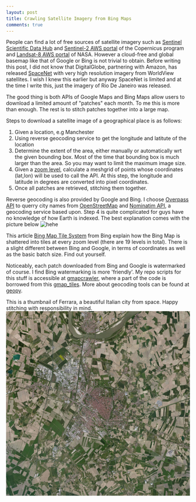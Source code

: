 ```yaml
---
layout: post
title: Crawling Satellite Imagery from Bing Maps
comments: true
---
```



People can find a lot of free sources of satellite imagery such as [Sentinel Scientific Data Hub](https://scihub.copernicus.eu/) 
and [Sentinel-2 AWS portal](http://sentinel-pds.s3-website.eu-central-1.amazonaws.com/) of the Copernicus program
and [Landsat-8 AWS portal](https://aws.amazon.com/public-data-sets/landsat/) of NASA. However a cloud-free and global basemap 
like that of Google or Bing is not trivial to obtain. Before writing this post, I did not know that DigitalGlobe, 
partnering with Amazon, has released [SpaceNet](https://aws.amazon.com/public-data-sets/spacenet/) with very high
resolution imagery from WorldView satellites. I wish I knew this earlier but anyway SpaceNet is limited and at the time 
I write this, just the imagery of Rio De Janeiro was released.

The good thing is both APIs of Google Maps and Bing Maps allow users to download a limited amount of "patches" each month.
To me this is more than enough. The rest is to stitch patches together into a large map. 

Steps to download a satellite image of a geographical place is as follows:
1. Given a location, e.g Manchester
2. Using reverse geocoding service to get the longitude and latitute of the location
3. Determine the extent of the area, either manually or automatically wrt the given bounding box. Most of the time that 
bounding box is much larger than the area. So you may want to limit the maximum image size.
4. Given a [zoom level](), calculate a meshgrid of points whose coordinates (lat,lon) will be used to call the API. At this step,
the longitude and latitude in degrees are converted into pixel coordinates. 
5. Once all patches are retrieved, stitching them together.

Reverse geocoding is also provided by Google and Bing. I choose [Overpass API](http://wiki.openstreetmap.org/wiki/Overpass_API) to 
querry city names from [OpenStreetMap](https://www.openstreetmap.org/) and [Nominatim API](http://wiki.openstreetmap.org/wiki/Nominatim), a geocoding service based upon.
Step 4 is quite complicated for guys have no knowledge of how Earth is indexed.
The best explanation comes with the picture below
![hehe](http://www.learner.org/jnorth/images/graphics/mclass/Lat_Long.gif) 

This article [Bing Map Tile System](https://msdn.microsoft.com/en-us/library/bb259689.aspx) from Bing explain how the Bing Map 
is shattered into tiles at every zoom level (there are 19 levels in total). There is a slight different between Bing and Google, 
in terms of coordinates as well as the basic batch size. Find out yourself.

Noticeably, each patch downloaded from Bing and Google is watermarked of course. I find Bing watermarking is more 'friendly'.
My repo scripts for this stuff is accessible at [gmapcrawler](https://github.com/vodp/mapcrawler), where a part of the 
code is borrowed from this [gmap_tiles](https://github.com/nst/gmap_tiles). More about geocoding tools can be found 
at [geopy](https://github.com/geopy/geopy).

This is a thumbnail of Ferrara, a beautiful Italian city from space. Happy stitching with responsibility in mind.
![Ferrara](assets/images/map_Ferrara_z15.jpg)

